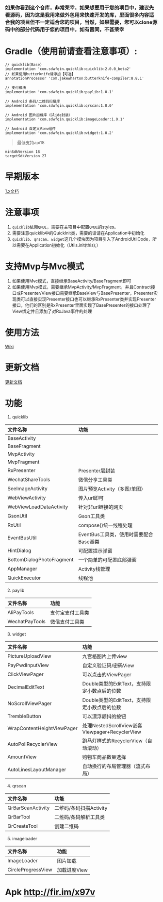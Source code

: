 ### 如果你看到这个仓库，非常荣幸，如果想要用于您的项目中，建议先看源码，因为这是我用来做外包用来快速开发的库，里面很多内容适合我的项目但不一定适合您的项目，当然，如果需要，您可以clone源码中的部分代码用于您的项目中，如有雷同，不甚荣幸

# Gradle（使用前请查看注意事项）:

    // quicklib(Base)
    implementation 'com.sdwfqin.quicklib:quicklib:2.0.0_beta2'
    // 如果使用butterknife请添加【可选】
    annotationProcessor 'com.jakewharton:butterknife-compiler:8.8.1'
    
    // 支付模块
    implementation 'com.sdwfqin.quicklib:paylib:1.0.1'
    
    // Android 条码/二维码扫描库
    implementation 'com.sdwfqin.quicklib:qrscan:1.0.0'
    
    // Android 图片加载库（Glide封装）
    implementation 'com.sdwfqin.quicklib:imageLoader:1.0.1'
    
    // Android 自定义View组件
    implementation 'com.sdwfqin.quicklib:widget:1.0.2'
    

> 最低支持api18

    minSdkVersion 18
    targetSdkVersion 27
    
# 早期版本

[1.x文档](/docs/README_1_x.md)
    
# 注意事项

1. `quicklib`依赖`QMUI`，需要在主项目中配置`QMUI`的styles。
2. 需要注意quicklib中的QuickInit类，需要的话请在Application中初始化
3. `quicklib`、`qrscan`、`widget`这几个模块因为项目引入了AndroidUtilCode，所以需要在Application初始化（Utils.init(this);）

# 支持Mvp与Mvc模式

1. 如果使用Mvc模式，直接继承BaseActivity/BaseFragment即可
2. 如果使用Mvp模式，需要继承MvpActivity/MvpFragment，并且Contract接口或Presenter/View接口需要继承BaseView与BasePresenter<T extends BaseView>，Presenter实现类可以直接实现Presenter接口也可以继承RxPresenter<T extends BaseView>类并实现Presenter接口，他们的区别是RxPresenter里面实现了BasePresenter的接口处理了View绑定并且添加了对RxJava事件的处理

# 使用方法

[Wiki](https://github.com/sdwfqin/AndroidQuick/wiki)

# 更新文档

[更新文档](/docs/update.md)

# 功能

1. quicklib

| 文件名称 | 功能 |
| :-------- | :--------|
| BaseActivity |  |
| BaseFragment |  |
| MvpActivity |  |
| MvpFragment |  |
| RxPresenter | Presenter层封装 |
| WechatShareTools | 微信分享工具类 |
| SeeImageActivity | 图片预览Activity（多图/单图） |
| WebViewActivity | 传入url即可 |
| WebViewLoadDataActivity | 针对非url链接的网页 |
| GsonUtil | Gson工具类 |
| RxUtil | compose()统一线程处理 |
| EventBusUtil | EventBus工具类，使用时需要配合Base基类 |
| HintDialog | 可配置提示弹窗 |
| BottomDialogPhotoFragment | 一个简单的可配置底部弹窗 |
| AppManager | Activity栈管理 |
| QuickExecutor | 线程池 |

2. paylib

| 文件名称 | 功能 |
| :-------- | :--------|
| AliPayTools | 支付宝支付工具类 |
| WechatPayTools | 微信支付工具类 |

3. widget

| 文件名称 | 功能 |
| :-------- | :--------|
| PictureUploadView | 九宫格图片上传view |
| PayPwdInputView | 自定义验证码/密码View |
| ClickViewPager | 可以点击的ViewPager |
| DecimalEditText | Double类型的EditText，支持限定小数点后的位数 |
| NoScrollViewPager | Double类型的EditText，支持限定小数点后的位数 |
| TrembleButton | 可以漂浮颤抖的按钮 |
| WrapContentHeightViewPager | 处理NestedScrollView嵌套Viewpager+RecyclerView |
| AutoPollRecyclerView | 跑马灯样式的RecyclerView（自动滚动） |
| AmountView | 购物车商品数量选择 |
| AutoLinesLayoutManager | 自动换行的布局管理器（流式布局） |

4. qrscan

| 文件名称 | 功能 |
| :-------- | :--------|
| QrBarScanActivity | 二维码/条码扫描Activity |
| QrBarTool | 二维码/条码解析工具类 |
| QrCreateTool | 创建二维码 |

5. imageloader

| 文件名称 | 功能 |
| :-------- | :--------|
| ImageLoader | 图片加载 |
| CircleProgressView | 加载进度View |

# Apk http://fir.im/x97v